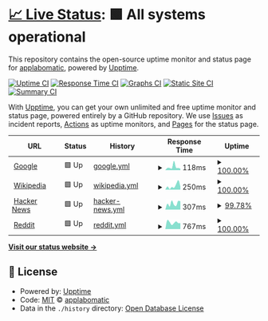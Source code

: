 # [📈 Live Status](https://uptime.siteuptimely.com): <!--live status--> **🟩 All systems operational**

This repository contains the open-source uptime monitor and status page for [applabomatic](applabomatic.com), powered by [Upptime](https://github.com/upptime/upptime).

[![Uptime CI](https://github.com/applabomatic/siteuptimely/workflows/Uptime%20CI/badge.svg)](https://github.com/applabomatic/siteuptimely/actions?query=workflow%3A%22Uptime+CI%22)
[![Response Time CI](https://github.com/applabomatic/siteuptimely/workflows/Response%20Time%20CI/badge.svg)](https://github.com/applabomatic/siteuptimely/actions?query=workflow%3A%22Response+Time+CI%22)
[![Graphs CI](https://github.com/applabomatic/siteuptimely/workflows/Graphs%20CI/badge.svg)](https://github.com/applabomatic/siteuptimely/actions?query=workflow%3A%22Graphs+CI%22)
[![Static Site CI](https://github.com/applabomatic/siteuptimely/workflows/Static%20Site%20CI/badge.svg)](https://github.com/applabomatic/siteuptimely/actions?query=workflow%3A%22Static+Site+CI%22)
[![Summary CI](https://github.com/applabomatic/siteuptimely/workflows/Summary%20CI/badge.svg)](https://github.com/applabomatic/siteuptimely/actions?query=workflow%3A%22Summary+CI%22)

With [Upptime](https://upptime.js.org), you can get your own unlimited and free uptime monitor and status page, powered entirely by a GitHub repository. We use [Issues](https://github.com/applabomatic/siteuptimely/issues) as incident reports, [Actions](https://github.com/applabomatic/siteuptimely/actions) as uptime monitors, and [Pages](https://uptime.siteuptimely.com) for the status page.

<!--start: status pages-->
<!-- This summary is generated by Upptime (https://github.com/upptime/upptime) -->
<!-- Do not edit this manually, your changes will be overwritten -->
<!-- prettier-ignore -->
| URL | Status | History | Response Time | Uptime |
| --- | ------ | ------- | ------------- | ------ |
| <img alt="" src="https://icons.duckduckgo.com/ip3/www.google.com.ico" height="13"> [Google](https://www.google.com) | 🟩 Up | [google.yml](https://github.com/applabomatic/siteuptimely/commits/HEAD/history/google.yml) | <details><summary><img alt="Response time graph" src="./graphs/google/response-time-week.png" height="20"> 118ms</summary><br><a href="https://uptime.siteuptimely.com/history/google"><img alt="Response time 103" src="https://img.shields.io/endpoint?url=https%3A%2F%2Fraw.githubusercontent.com%2Fapplabomatic%2Fsiteuptimely%2FHEAD%2Fapi%2Fgoogle%2Fresponse-time.json"></a><br><a href="https://uptime.siteuptimely.com/history/google"><img alt="24-hour response time 60" src="https://img.shields.io/endpoint?url=https%3A%2F%2Fraw.githubusercontent.com%2Fapplabomatic%2Fsiteuptimely%2FHEAD%2Fapi%2Fgoogle%2Fresponse-time-day.json"></a><br><a href="https://uptime.siteuptimely.com/history/google"><img alt="7-day response time 118" src="https://img.shields.io/endpoint?url=https%3A%2F%2Fraw.githubusercontent.com%2Fapplabomatic%2Fsiteuptimely%2FHEAD%2Fapi%2Fgoogle%2Fresponse-time-week.json"></a><br><a href="https://uptime.siteuptimely.com/history/google"><img alt="30-day response time 110" src="https://img.shields.io/endpoint?url=https%3A%2F%2Fraw.githubusercontent.com%2Fapplabomatic%2Fsiteuptimely%2FHEAD%2Fapi%2Fgoogle%2Fresponse-time-month.json"></a><br><a href="https://uptime.siteuptimely.com/history/google"><img alt="1-year response time 103" src="https://img.shields.io/endpoint?url=https%3A%2F%2Fraw.githubusercontent.com%2Fapplabomatic%2Fsiteuptimely%2FHEAD%2Fapi%2Fgoogle%2Fresponse-time-year.json"></a></details> | <details><summary><a href="https://uptime.siteuptimely.com/history/google">100.00%</a></summary><a href="https://uptime.siteuptimely.com/history/google"><img alt="All-time uptime 100.00%" src="https://img.shields.io/endpoint?url=https%3A%2F%2Fraw.githubusercontent.com%2Fapplabomatic%2Fsiteuptimely%2FHEAD%2Fapi%2Fgoogle%2Fuptime.json"></a><br><a href="https://uptime.siteuptimely.com/history/google"><img alt="24-hour uptime 100.00%" src="https://img.shields.io/endpoint?url=https%3A%2F%2Fraw.githubusercontent.com%2Fapplabomatic%2Fsiteuptimely%2FHEAD%2Fapi%2Fgoogle%2Fuptime-day.json"></a><br><a href="https://uptime.siteuptimely.com/history/google"><img alt="7-day uptime 100.00%" src="https://img.shields.io/endpoint?url=https%3A%2F%2Fraw.githubusercontent.com%2Fapplabomatic%2Fsiteuptimely%2FHEAD%2Fapi%2Fgoogle%2Fuptime-week.json"></a><br><a href="https://uptime.siteuptimely.com/history/google"><img alt="30-day uptime 100.00%" src="https://img.shields.io/endpoint?url=https%3A%2F%2Fraw.githubusercontent.com%2Fapplabomatic%2Fsiteuptimely%2FHEAD%2Fapi%2Fgoogle%2Fuptime-month.json"></a><br><a href="https://uptime.siteuptimely.com/history/google"><img alt="1-year uptime 100.00%" src="https://img.shields.io/endpoint?url=https%3A%2F%2Fraw.githubusercontent.com%2Fapplabomatic%2Fsiteuptimely%2FHEAD%2Fapi%2Fgoogle%2Fuptime-year.json"></a></details>
| <img alt="" src="https://icons.duckduckgo.com/ip3/en.wikipedia.org.ico" height="13"> [Wikipedia](https://en.wikipedia.org) | 🟩 Up | [wikipedia.yml](https://github.com/applabomatic/siteuptimely/commits/HEAD/history/wikipedia.yml) | <details><summary><img alt="Response time graph" src="./graphs/wikipedia/response-time-week.png" height="20"> 250ms</summary><br><a href="https://uptime.siteuptimely.com/history/wikipedia"><img alt="Response time 198" src="https://img.shields.io/endpoint?url=https%3A%2F%2Fraw.githubusercontent.com%2Fapplabomatic%2Fsiteuptimely%2FHEAD%2Fapi%2Fwikipedia%2Fresponse-time.json"></a><br><a href="https://uptime.siteuptimely.com/history/wikipedia"><img alt="24-hour response time 207" src="https://img.shields.io/endpoint?url=https%3A%2F%2Fraw.githubusercontent.com%2Fapplabomatic%2Fsiteuptimely%2FHEAD%2Fapi%2Fwikipedia%2Fresponse-time-day.json"></a><br><a href="https://uptime.siteuptimely.com/history/wikipedia"><img alt="7-day response time 250" src="https://img.shields.io/endpoint?url=https%3A%2F%2Fraw.githubusercontent.com%2Fapplabomatic%2Fsiteuptimely%2FHEAD%2Fapi%2Fwikipedia%2Fresponse-time-week.json"></a><br><a href="https://uptime.siteuptimely.com/history/wikipedia"><img alt="30-day response time 205" src="https://img.shields.io/endpoint?url=https%3A%2F%2Fraw.githubusercontent.com%2Fapplabomatic%2Fsiteuptimely%2FHEAD%2Fapi%2Fwikipedia%2Fresponse-time-month.json"></a><br><a href="https://uptime.siteuptimely.com/history/wikipedia"><img alt="1-year response time 198" src="https://img.shields.io/endpoint?url=https%3A%2F%2Fraw.githubusercontent.com%2Fapplabomatic%2Fsiteuptimely%2FHEAD%2Fapi%2Fwikipedia%2Fresponse-time-year.json"></a></details> | <details><summary><a href="https://uptime.siteuptimely.com/history/wikipedia">100.00%</a></summary><a href="https://uptime.siteuptimely.com/history/wikipedia"><img alt="All-time uptime 100.00%" src="https://img.shields.io/endpoint?url=https%3A%2F%2Fraw.githubusercontent.com%2Fapplabomatic%2Fsiteuptimely%2FHEAD%2Fapi%2Fwikipedia%2Fuptime.json"></a><br><a href="https://uptime.siteuptimely.com/history/wikipedia"><img alt="24-hour uptime 100.00%" src="https://img.shields.io/endpoint?url=https%3A%2F%2Fraw.githubusercontent.com%2Fapplabomatic%2Fsiteuptimely%2FHEAD%2Fapi%2Fwikipedia%2Fuptime-day.json"></a><br><a href="https://uptime.siteuptimely.com/history/wikipedia"><img alt="7-day uptime 100.00%" src="https://img.shields.io/endpoint?url=https%3A%2F%2Fraw.githubusercontent.com%2Fapplabomatic%2Fsiteuptimely%2FHEAD%2Fapi%2Fwikipedia%2Fuptime-week.json"></a><br><a href="https://uptime.siteuptimely.com/history/wikipedia"><img alt="30-day uptime 100.00%" src="https://img.shields.io/endpoint?url=https%3A%2F%2Fraw.githubusercontent.com%2Fapplabomatic%2Fsiteuptimely%2FHEAD%2Fapi%2Fwikipedia%2Fuptime-month.json"></a><br><a href="https://uptime.siteuptimely.com/history/wikipedia"><img alt="1-year uptime 100.00%" src="https://img.shields.io/endpoint?url=https%3A%2F%2Fraw.githubusercontent.com%2Fapplabomatic%2Fsiteuptimely%2FHEAD%2Fapi%2Fwikipedia%2Fuptime-year.json"></a></details>
| <img alt="" src="https://icons.duckduckgo.com/ip3/news.ycombinator.com.ico" height="13"> [Hacker News](https://news.ycombinator.com) | 🟩 Up | [hacker-news.yml](https://github.com/applabomatic/siteuptimely/commits/HEAD/history/hacker-news.yml) | <details><summary><img alt="Response time graph" src="./graphs/hacker-news/response-time-week.png" height="20"> 307ms</summary><br><a href="https://uptime.siteuptimely.com/history/hacker-news"><img alt="Response time 289" src="https://img.shields.io/endpoint?url=https%3A%2F%2Fraw.githubusercontent.com%2Fapplabomatic%2Fsiteuptimely%2FHEAD%2Fapi%2Fhacker-news%2Fresponse-time.json"></a><br><a href="https://uptime.siteuptimely.com/history/hacker-news"><img alt="24-hour response time 347" src="https://img.shields.io/endpoint?url=https%3A%2F%2Fraw.githubusercontent.com%2Fapplabomatic%2Fsiteuptimely%2FHEAD%2Fapi%2Fhacker-news%2Fresponse-time-day.json"></a><br><a href="https://uptime.siteuptimely.com/history/hacker-news"><img alt="7-day response time 307" src="https://img.shields.io/endpoint?url=https%3A%2F%2Fraw.githubusercontent.com%2Fapplabomatic%2Fsiteuptimely%2FHEAD%2Fapi%2Fhacker-news%2Fresponse-time-week.json"></a><br><a href="https://uptime.siteuptimely.com/history/hacker-news"><img alt="30-day response time 322" src="https://img.shields.io/endpoint?url=https%3A%2F%2Fraw.githubusercontent.com%2Fapplabomatic%2Fsiteuptimely%2FHEAD%2Fapi%2Fhacker-news%2Fresponse-time-month.json"></a><br><a href="https://uptime.siteuptimely.com/history/hacker-news"><img alt="1-year response time 289" src="https://img.shields.io/endpoint?url=https%3A%2F%2Fraw.githubusercontent.com%2Fapplabomatic%2Fsiteuptimely%2FHEAD%2Fapi%2Fhacker-news%2Fresponse-time-year.json"></a></details> | <details><summary><a href="https://uptime.siteuptimely.com/history/hacker-news">99.78%</a></summary><a href="https://uptime.siteuptimely.com/history/hacker-news"><img alt="All-time uptime 99.95%" src="https://img.shields.io/endpoint?url=https%3A%2F%2Fraw.githubusercontent.com%2Fapplabomatic%2Fsiteuptimely%2FHEAD%2Fapi%2Fhacker-news%2Fuptime.json"></a><br><a href="https://uptime.siteuptimely.com/history/hacker-news"><img alt="24-hour uptime 98.48%" src="https://img.shields.io/endpoint?url=https%3A%2F%2Fraw.githubusercontent.com%2Fapplabomatic%2Fsiteuptimely%2FHEAD%2Fapi%2Fhacker-news%2Fuptime-day.json"></a><br><a href="https://uptime.siteuptimely.com/history/hacker-news"><img alt="7-day uptime 99.78%" src="https://img.shields.io/endpoint?url=https%3A%2F%2Fraw.githubusercontent.com%2Fapplabomatic%2Fsiteuptimely%2FHEAD%2Fapi%2Fhacker-news%2Fuptime-week.json"></a><br><a href="https://uptime.siteuptimely.com/history/hacker-news"><img alt="30-day uptime 99.95%" src="https://img.shields.io/endpoint?url=https%3A%2F%2Fraw.githubusercontent.com%2Fapplabomatic%2Fsiteuptimely%2FHEAD%2Fapi%2Fhacker-news%2Fuptime-month.json"></a><br><a href="https://uptime.siteuptimely.com/history/hacker-news"><img alt="1-year uptime 99.89%" src="https://img.shields.io/endpoint?url=https%3A%2F%2Fraw.githubusercontent.com%2Fapplabomatic%2Fsiteuptimely%2FHEAD%2Fapi%2Fhacker-news%2Fuptime-year.json"></a></details>
| <img alt="" src="https://icons.duckduckgo.com/ip3/www.reddit.com.ico" height="13"> [Reddit](https://www.reddit.com) | 🟩 Up | [reddit.yml](https://github.com/applabomatic/siteuptimely/commits/HEAD/history/reddit.yml) | <details><summary><img alt="Response time graph" src="./graphs/reddit/response-time-week.png" height="20"> 767ms</summary><br><a href="https://uptime.siteuptimely.com/history/reddit"><img alt="Response time 710" src="https://img.shields.io/endpoint?url=https%3A%2F%2Fraw.githubusercontent.com%2Fapplabomatic%2Fsiteuptimely%2FHEAD%2Fapi%2Freddit%2Fresponse-time.json"></a><br><a href="https://uptime.siteuptimely.com/history/reddit"><img alt="24-hour response time 706" src="https://img.shields.io/endpoint?url=https%3A%2F%2Fraw.githubusercontent.com%2Fapplabomatic%2Fsiteuptimely%2FHEAD%2Fapi%2Freddit%2Fresponse-time-day.json"></a><br><a href="https://uptime.siteuptimely.com/history/reddit"><img alt="7-day response time 767" src="https://img.shields.io/endpoint?url=https%3A%2F%2Fraw.githubusercontent.com%2Fapplabomatic%2Fsiteuptimely%2FHEAD%2Fapi%2Freddit%2Fresponse-time-week.json"></a><br><a href="https://uptime.siteuptimely.com/history/reddit"><img alt="30-day response time 732" src="https://img.shields.io/endpoint?url=https%3A%2F%2Fraw.githubusercontent.com%2Fapplabomatic%2Fsiteuptimely%2FHEAD%2Fapi%2Freddit%2Fresponse-time-month.json"></a><br><a href="https://uptime.siteuptimely.com/history/reddit"><img alt="1-year response time 710" src="https://img.shields.io/endpoint?url=https%3A%2F%2Fraw.githubusercontent.com%2Fapplabomatic%2Fsiteuptimely%2FHEAD%2Fapi%2Freddit%2Fresponse-time-year.json"></a></details> | <details><summary><a href="https://uptime.siteuptimely.com/history/reddit">100.00%</a></summary><a href="https://uptime.siteuptimely.com/history/reddit"><img alt="All-time uptime 99.98%" src="https://img.shields.io/endpoint?url=https%3A%2F%2Fraw.githubusercontent.com%2Fapplabomatic%2Fsiteuptimely%2FHEAD%2Fapi%2Freddit%2Fuptime.json"></a><br><a href="https://uptime.siteuptimely.com/history/reddit"><img alt="24-hour uptime 100.00%" src="https://img.shields.io/endpoint?url=https%3A%2F%2Fraw.githubusercontent.com%2Fapplabomatic%2Fsiteuptimely%2FHEAD%2Fapi%2Freddit%2Fuptime-day.json"></a><br><a href="https://uptime.siteuptimely.com/history/reddit"><img alt="7-day uptime 100.00%" src="https://img.shields.io/endpoint?url=https%3A%2F%2Fraw.githubusercontent.com%2Fapplabomatic%2Fsiteuptimely%2FHEAD%2Fapi%2Freddit%2Fuptime-week.json"></a><br><a href="https://uptime.siteuptimely.com/history/reddit"><img alt="30-day uptime 100.00%" src="https://img.shields.io/endpoint?url=https%3A%2F%2Fraw.githubusercontent.com%2Fapplabomatic%2Fsiteuptimely%2FHEAD%2Fapi%2Freddit%2Fuptime-month.json"></a><br><a href="https://uptime.siteuptimely.com/history/reddit"><img alt="1-year uptime 99.98%" src="https://img.shields.io/endpoint?url=https%3A%2F%2Fraw.githubusercontent.com%2Fapplabomatic%2Fsiteuptimely%2FHEAD%2Fapi%2Freddit%2Fuptime-year.json"></a></details>

<!--end: status pages-->

[**Visit our status website →**](https://uptime.siteuptimely.com)

## 📄 License

- Powered by: [Upptime](https://github.com/upptime/upptime)
- Code: [MIT](./LICENSE) © [applabomatic](applabomatic.com)
- Data in the `./history` directory: [Open Database License](https://opendatacommons.org/licenses/odbl/1-0/)
